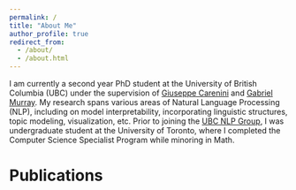 ```yaml
---
permalink: /
title: "About Me"
author_profile: true
redirect_from: 
  - /about/
  - /about.html
---
```


I am currently a second year PhD student at the University of British Columbia (UBC) under the supervision of [Giuseppe Carenini](https://www.cs.ubc.ca/~carenini/) and [Gabriel Murray](https://gabrielmurray.ca/).
My research spans various areas of Natural Language Processing (NLP), including on model interpretability, incorporating linguistic structures, topic modeling, visualization, etc.
Prior to joining the [UBC NLP Group](https://nlp.cs.ubc.ca/), I was undergraduate student at the University of Toronto, where I completed the Computer Science Specialist Program while minoring in Math.

Publications
======

